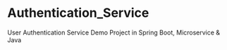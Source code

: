# Authentication_Service
User Authentication Service Demo Project in Spring Boot, Microservice &amp; Java

